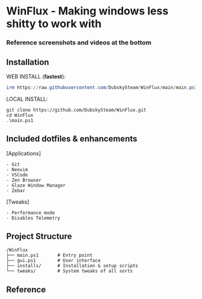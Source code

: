 # WinFlux - Making windows less shitty to work with

### Reference screenshots and videos at the bottom

## Installation
WEB INSTALL (**fastest**):
```powershell
irm https://raw.githubusercontent.com/DubskySteam/WinFlux/main/main.ps1 | iex
```

LOCAL INSTALL:
```
git clone https://github.com/DubskySteam/WinFlux.git
cd WinFlux
.\main.ps1
```

## Included dotfiles & enhancements
[Applications]
```
- Git
- Neovim
- VSCode
- Zen Browser
- Glaze Window Manager
- Zebar
```
[Tweaks]
```
- Performance mode
- Disables Telemetry
```

## Project Structure
```
/WinFlux
├── main.ps1       # Entry point
├── gui.ps1        # User interface
├── installs/      # Installation & setup scripts
└── tweaks/        # System tweaks of all sorts
```
## Reference

